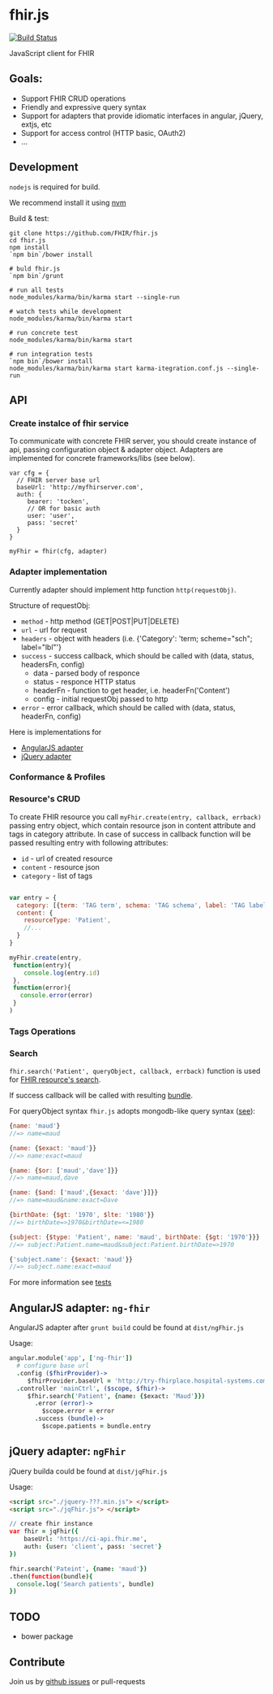 fhir.js
=======

[![Build Status](https://travis-ci.org/FHIR/fhir.js.svg)](https://travis-ci.org/FHIR/fhir.js)

JavaScript client for FHIR

## Goals:

 - Support FHIR CRUD operations
 - Friendly and expressive query syntax
 - Support for adapters that provide idiomatic interfaces in angular, jQuery, extjs, etc
 - Support for access control (HTTP basic, OAuth2)
 - ...

## Development

`nodejs` is required for build.

We recommend install it using [nvm](https://github.com/creationix/nvm/blob/master/README.markdown)

Build & test:

```
git clone https://github.com/FHIR/fhir.js
cd fhir.js
npm install
`npm bin`/bower install

# buld fhir.js
`npm bin`/grunt

# run all tests
node_modules/karma/bin/karma start --single-run

# watch tests while development
node_modules/karma/bin/karma start

# run concrete test
node_modules/karma/bin/karma start

# run integration tests
`npm bin`/bower install
node_modules/karma/bin/karma start karma-itegration.conf.js --single-run
```

## API


### Create instalce of fhir service

To communicate with concrete FHIR server, you should create
instance of api, passing configuration object & adapter object.
Adapters are implemented for concrete frameworks/libs (see below).

```
var cfg = {
  // FHIR server base url
  baseUrl: 'http://myfhirserver.com',
  auth: {
     bearer: 'tocken',
     // OR for basic auth
     user: 'user',
     pass: 'secret'
  }
}

myFhir = fhir(cfg, adapter)

```

### Adapter implementation

Currently adapter should implement http function `http(requestObj)`.

Structure of requestObj:

* `method` - http method (GET|POST|PUT|DELETE)
* `url` - url for request
* `headers` - object with headers (i.e. {'Category': 'term; scheme="sch"; label="lbl"'}
* `success` - success callback, which should be called with (data, status, headersFn, config)
  * data - parsed body of responce
  * status - responce HTTP status
  * headerFn - function to get header, i.e. headerFn('Content')
  * config - initial requestObj passed to http
* `error` - error callback, which should be called with (data, status, headerFn, config)


Here is implementations for

* [AngularJS adapter](https://github.com/FHIR/fhir.js/blob/master/coffee/adapters/ngFhirImpl.coffee)
* [jQuery adapter](https://github.com/FHIR/fhir.js/blob/master/coffee/adapters/jqFhirImpl.coffee)

### Conformance & Profiles

### Resource's CRUD

To create FHIR resource you call `myFhir.create(entry, callback, errback)` passing entry object,
which contain resource json in content attribute and tags in category attribute.
In case of success in callback function will be passed resulting entry
with following attributes:

* `id` - url of created resource
* `content` - resource json
* `category` - list of tags

```javascript

var entry = {
  category: [{term: 'TAG term', schema: 'TAG schema', label: 'TAG label'}, ...]
  content: {
    resourceType: 'Patient',
    //...
  }
}

myFhir.create(entry,
 function(entry){
    console.log(entry.id)
 },
 function(error){
   console.error(error)
 }
)

```

### Tags Operations

### Search

`fhir.search('Patient', queryObject, callback, errback)` function is used
for [FHIR resource's search](http://www.hl7.org/implement/standards/fhir/search.html).

If success callback will be called with resulting [bundle](http://www.hl7.org/implement/standards/fhir/json.html#bundle).

For queryObject syntax `fhir.js` adopts
mongodb-like query syntax ([see](http://docs.mongodb.org/manual/tutorial/query-documents/)):

```javascript
{name: 'maud'}
//=> name=maud

{name: {$exact: 'maud'}}
//=> name:exact=maud

{name: {$or: ['maud','dave']}}
//=> name=maud,dave

{name: {$and: ['maud',{$exact: 'dave'}]}}
//=> name=maud&name:exact=Dave

{birthDate: {$gt: '1970', $lte: '1980'}}
//=> birthDate=>1970&birthDate=<=1980

{subject: {$type: 'Patient', name: 'maud', birthDate: {$gt: '1970'}}}
//=> subject:Patient.name=maud&subject:Patient.birthDate=>1970

{'subject.name': {$exact: 'maud'}}
//=> subject.name:exact=maud

```

For more information see [tests](https://github.com/FHIR/fhir.js/blob/master/test/querySpec.coffee)

## AngularJS adapter: `ng-fhir`

AngularJS adapter after `grunt build` could be found at `dist/ngFhir.js`


Usage:

```coffeescript
angular.module('app', ['ng-fhir'])
  # configure base url
  .config ($fhirProvider)->
     $fhirProvider.baseUrl = 'http://try-fhirplace.hospital-systems.com'
  .controller 'mainCtrl', ($scope, $fhir)->
     $fhir.search('Patient', {name: {$exact: 'Maud'}})
       .error (error)->
         $scope.error = error
       .success (bundle)->
         $scope.patients = bundle.entry
```

## jQuery adapter: `ngFhir`

jQuery builda could be found at `dist/jqFhir.js`


Usage:

```html
<script src="./jquery-???.min.js"> </script>
<script src="./jqFhir.js"> </script>
```


```coffeescript
// create fhir instance
var fhir = jqFhir({
    baseUrl: 'https://ci-api.fhir.me',
    auth: {user: 'client', pass: 'secret'}
})

fhir.search('Pateint', {name: 'maud'})
.then(function(bundle){
  console.log('Search patients', bundle)
})
```

## TODO

* bower package

## Contribute

Join us by [github issues](https://github.com/FHIR/fhir.js/issues) or pull-requests
